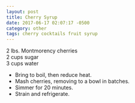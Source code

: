 ```yaml
---
layout: post
title: Cherry Syrup
date: 2017-06-17 02:07:17 -0500
category: other
tags: cherry cocktails fruit syrup
---
```

2 lbs. Montmorency cherries  
2 cups sugar  
3 cups water  
<ul>
 	<li>Bring to boil, then reduce heat.</li>
 	<li>Mash cherries, removing to a bowl in batches.</li>
 	<li>Simmer for 20 minutes.</li>
 	<li>Strain and refrigerate.</li>
</ul>
